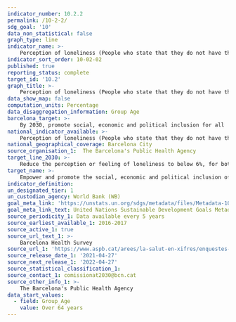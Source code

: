 ```yaml
---
indicator_number: 10.2.2
permalink: /10-2-2/
sdg_goal: '10'
data_non_statistical: false
graph_type: line
indicator_name: >-
    Perception of loneliness (People who state that they do not have the opportunity to speak with anyone about their personal and family problems as much as they would like) 
indicator_sort_order: 10-02-02
published: true
reporting_status: complete
target_id: '10.2'
graph_title: >-
    Perception of loneliness (People who state that they do not have the opportunity to speak with anyone about their personal and family problems as much as they would like) 
data_show_map: false
computation_units: Percentage 
data_disaggregation_information: Group Age
barcelona_target: >-
    By 2030, promote social, economic and political inclusion for all
national_indicator_available: >-
    Perception of loneliness (People who state that they do not have the opportunity to speak with anyone about their personal and family problems as much as they would like) 
national_geographical_coverage: Barcelona City
source_organisation_1:  The Barcelona's Public Health Agency
target_line_2030: >-
    Reduce the perception or feeling of loneliness to below 6%, for both the adult population and people over the age of 64
target_name: >-
    Empower and promote the social, economic and political inclusion of all, irrespective of age, gender, disability, race, ethnicity, origin, religion or economic or other status
indicator_definition:
un_designated_tier: 1
un_custodian_agency: World Bank (WB)
goal_meta_link: 'https://unstats.un.org/sdgs/metadata/files/Metadata-10-02-01.pdf'
goal_meta_link_text: United Nations Sustainable Development Goals Metadata (pdf 894kB)
source_periodicity_1: Data available every 5 years
source_earliest_available_1: 2016-2017
source_active_1: true
source_url_text_1: >-
    Barcelona Health Survey
source_url_1: 'https://www.aspb.cat/arees/la-salut-en-xifres/enquestes-de-salut/'
source_release_date_1: '2021-04-27'
source_next_release_1: '2022-04-27'
source_statistical_classification_1: 
source_contact_1: comissionat2030@bcn.cat
source_other_info_1: >-
    The Barcelona's Public Health Agency
data_start_values:
  - field: Group_Age
    value: Over 64 years
---
```

